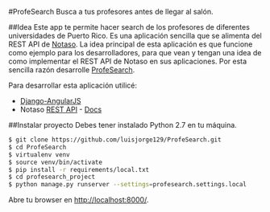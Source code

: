 #ProfeSearch
Busca a tus profesores antes de llegar al salón.

##Idea
Este app te permite hacer search de los profesores de diferentes universidades de Puerto Rico. Es una aplicación sencilla que se alimenta del REST API de [Notaso](https://notaso.com).  La idea principal de esta aplicación es que funcione como ejemplo para los desarrolladores, para que vean y tengan una idea de como implementar el REST API de Notaso en sus aplicaciones.  Por esta sencilla razón desarrolle [ProfeSearch](http://profesearch.herokuapp.com/).

Para desarrollar esta aplicación utilicé:
* [Django-AngularJS](https://github.com/jrief/django-angular.git)
* Notaso [REST API](https://notaso.com/api/) - [Docs](https://notaso.com/docs/)

##Instalar proyecto
Debes tener instalado Python 2.7 en tu máquina.

```bash
$ git clone https://github.com/luisjorge129/ProfeSearch.git
$ cd ProfeSearch
$ virtualenv venv
$ source venv/bin/activate
$ pip install -r requirements/local.txt
$ cd profesearch_project
$ python manage.py runserver --settings=profesearch.settings.local
```

Abre tu browser en [http://localhost:8000/](http://localhost:8000/).
